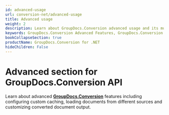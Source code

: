 ```yaml
---
id: advanced-usage
url: conversion-net/advanced-usage
title: Advanced usage
weight: 2
description: Learn about GroupDocs.Conversion advanced usage and its multiple powerful features like document conversion process customization, track conversion progress, load documents from different sources etc.
keywords: GroupDocs.Conversion Advanced Features, GroupDocs.Conversion Customization, GroupDocs.Conversion Advanced Features C#
bookCollapseSection: true
productName: GroupDocs.Conversion for .NET
hideChildren: False
---
```

# Advanced section for GroupDocs.Conversion API

Learn about advanced [**GroupDocs.Conversion**](https://products.groupdocs.com/conversion/net) features including configuring custom caching, loading documents from different sources and customizing converted document output.
